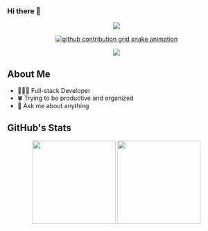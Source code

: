 ### Hi there 👋

<p align="center">
    <a href="https://github.com/shrawak"><img src="https://readme-typing-svg.demolab.com?font=Fira+Code&weight=600&size=30&duration=4000&pause=750&color=39FF14&center=true&vCenter=true&width=500&lines=Latest+Contributions;%24+sudo+apt-get+update;%24+sudo+apt-get+upgrade"></a>
</p>
<p align="center">
    <a href="https://github.com/shrawak"><picture>
  <source
    media="(prefers-color-scheme: dark)"
    srcset="https://github,com/shrawak/shrawak/blob/output/github-contribution-grid-snake.svg"
  />
  <source
    media="(prefers-color-scheme: light)"
    srcset="https://github,com/shrawak/shrawak/blob/output/github-contribution-grid-snake.svg"
  />
  <img
    alt="github contribution grid snake animation"
    src="https://github,com/shrawak/shrawak/blob/output/github-contribution-grid-snake.svg"
  />
</picture></a>
</p>

<p align="center">
    <a href="https://github.com/shrawak"><img src="https://komarev.com/ghpvc/?username=shrawak"><a/>
</p>

## About Me

- 👨🏻‍💻 Full-stack Developer
- 🍀 Trying to be productive and organized
- 💬 Ask me about anything

## GitHub's Stats

<p align="center">
    <a style="width: 48%;" href="https://github.com/shrawak" ><img style="height: 12rem;" src="https://github-readme-stats.vercel.app/api?username=shrawak&theme=aura"></a>
    <a style="width: 48%;" href="https://github.com/shrawak" ><img style="height: 12rem;" src="https://github-readme-stats.vercel.app/api/top-langs/?username=shrawak&theme=dark&hide=html,css,cmake&layout=compact&langs_count=5&bg_color=101010&hide_title=true"></a>
</p>
